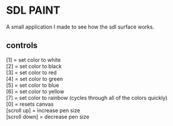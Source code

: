 # SDL PAINT
A small application I made to see how the sdl surface works.

## controls

[1]           = set color to white  
[2]           = set color to black  
[3]           = set color to red  
[4]           = set color to green  
[5]           = set color to blue  
[6]           = set color to yellow  
[7]           = set color to rainbow (cycles through all of the colors quickly)  
[0]           = resets canvas  
[scroll up]   = increase pen size  
[scroll down] = decrease pen size  

